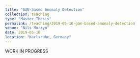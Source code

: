 ```yaml
---
title: "GAN-based Anomaly Detection"
collection: teaching
type: "Master Thesis"
permalink: /teaching/2019-05-10-gan-based-anomaly-detection
venue: "Nils Murzyn"
date: 2019-05-10
location: "Karlsruhe, Germany"
---
```


WORK IN PROGRESS
